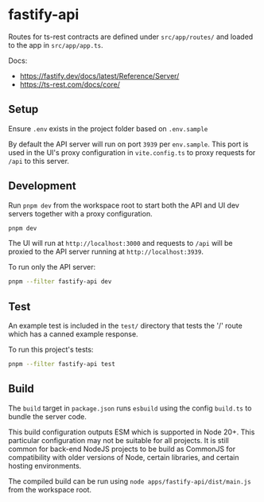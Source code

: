 # fastify-api

Routes for ts-rest contracts are defined under `src/app/routes/` and loaded to the app in `src/app/app.ts`.

Docs: 

- https://fastify.dev/docs/latest/Reference/Server/
- https://ts-rest.com/docs/core/

## Setup

Ensure `.env` exists in the project folder based on `.env.sample`

By default the API server will run on port `3939` per `env.sample`.
This port is used in the UI's proxy configuration in `vite.config.ts` to proxy requests for `/api` to this server.

## Development

Run `pnpm dev` from the workspace root to start both the API and UI dev servers together with a proxy configuration.

```sh
pnpm dev
```

The UI will run at `http://localhost:3000` and requests to `/api` will be proxied to the API server running at `http://localhost:3939`.

To run only the API server:

```sh
pnpm --filter fastify-api dev
```

## Test

An example test is included in the `test/` directory that tests the '/' route which has a canned example response.

To run this project's tests:

```sh
pnpm --filter fastify-api test
```

## Build

The `build` target in `package.json` runs `esbuild` using the config `build.ts` to bundle the server code.

This build configuration outputs ESM which is supported in Node 20+. This particular configuration may not be suitable for all projects. It is still common for back-end NodeJS projects to be build as CommonJS for compatibility with older versions of Node, certain libraries, and certain hosting environments.

The compiled build can be run using `node apps/fastify-api/dist/main.js` from the workspace root.

